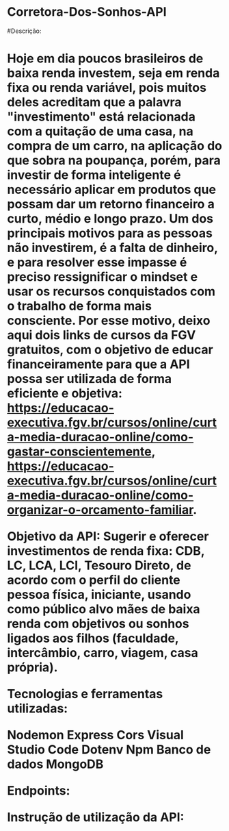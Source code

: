 # Corretora-Dos-Sonhos-API

#Descrição: <h1>

Hoje em dia poucos brasileiros de baixa renda investem, seja em renda fixa ou renda variável, pois muitos deles acreditam que a palavra "investimento" está relacionada com a quitação de uma casa, na compra de um carro, na aplicação do que sobra na poupança, porém, para investir de forma inteligente é necessário aplicar em produtos que possam dar um retorno financeiro a curto, médio e longo prazo. 
Um dos principais motivos para as pessoas não investirem, é a falta de dinheiro, e para resolver esse impasse é preciso ressignificar o mindset e usar os recursos conquistados com o trabalho de forma mais consciente.
Por esse motivo, deixo aqui dois links de cursos da FGV gratuitos, com o objetivo de educar financeiramente para que a API possa ser utilizada de forma eficiente e objetiva: <https://educacao-executiva.fgv.br/cursos/online/curta-media-duracao-online/como-gastar-conscientemente>, <https://educacao-executiva.fgv.br/cursos/online/curta-media-duracao-online/como-organizar-o-orcamento-familiar>.

Objetivo da API: Sugerir e oferecer  investimentos de renda fixa: CDB, LC, LCA, LCI, Tesouro Direto, de acordo com o perfil do cliente pessoa física, iniciante, usando como público alvo mães de baixa renda com objetivos ou sonhos ligados aos filhos (faculdade, intercâmbio, carro, viagem, casa própria).

Tecnologias e ferramentas utilizadas: 

Nodemon
Express
Cors
Visual Studio Code
Dotenv
Npm
Banco de dados MongoDB

Endpoints: 

Instrução de utilização da API: 

